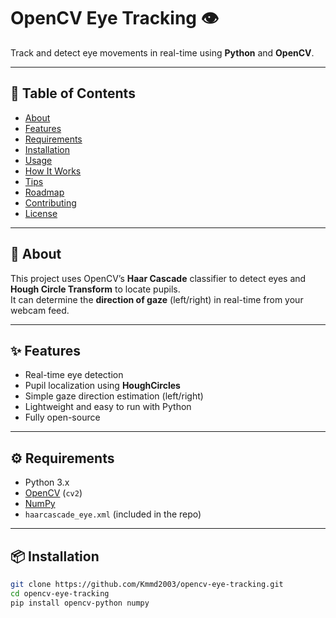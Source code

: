 # OpenCV Eye Tracking 👁️

Track and detect eye movements in real-time using **Python** and **OpenCV**.

---

## 📌 Table of Contents

- [About](#about)
- [Features](#features)
- [Requirements](#requirements)
- [Installation](#installation)
- [Usage](#usage)
- [How It Works](#how-it-works)
- [Tips](#tips)
- [Roadmap](#roadmap)
- [Contributing](#contributing)
- [License](#license)

---

## 📖 About

This project uses OpenCV’s **Haar Cascade** classifier to detect eyes and **Hough Circle Transform** to locate pupils.  
It can determine the **direction of gaze** (left/right) in real-time from your webcam feed.

---

## ✨ Features

- Real-time eye detection
- Pupil localization using **HoughCircles**
- Simple gaze direction estimation (left/right)
- Lightweight and easy to run with Python
- Fully open-source

---

## ⚙️ Requirements

- Python 3.x
- [OpenCV](https://pypi.org/project/opencv-python/) (`cv2`)
- [NumPy](https://numpy.org/)
- `haarcascade_eye.xml` (included in the repo)

---

## 📦 Installation

```bash
git clone https://github.com/Kmmd2003/opencv-eye-tracking.git
cd opencv-eye-tracking
pip install opencv-python numpy
